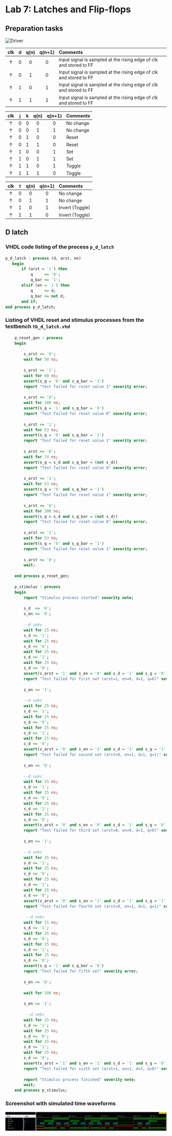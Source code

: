 # Lab 7: Latches and Flip-flops

## Preparation tasks

![Driver](Equations/equations.png)

| **clk** | **d** | **q(n)** | **q(n+1)** | **Comments** |
| :-: | :-: | :-: | :-: | :-- |
| ↑ | 0 | 0 | 0 | Input signal is sampled at the rising edge of clk and stored to FF |
| ↑ | 0 | 1 | 0 | Input signal is sampled at the rising edge of clk and stored to FF |
| ↑ | 1 | 0 | 1 | Input signal is sampled at the rising edge of clk and stored to FF |
| ↑ | 1 | 1 | 1 | Input signal is sampled at the rising edge of clk and stored to FF |

| **clk** | **j** | **k** | **q(n)** | **q(n+1)** | **Comments** |
| :-: | :-: | :-: | :-: | :-: | :-- |
| ↑ | 0 | 0 | 0 | 0 | No change |
| ↑ | 0 | 0 | 1 | 1 | No change |
| ↑ | 0 | 1 | 0 | 0 | Reset |
| ↑ | 0 | 1 | 1 | 0 | Reset |
| ↑ | 1 | 0 | 0 | 1 | Set |
| ↑ | 1 | 0 | 1 | 1 | Set |
| ↑ | 1 | 1 | 0 | 1 | Toggle |
| ↑ | 1 | 1 | 1 | 0 | Toggle |

| **clk** | **t** | **q(n)** | **q(n+1)** | **Comments** |
| :-: | :-: | :-: | :-: | :-- |
| ↑ | 0 | 0 | 0 | No change |
| ↑ | 0 | 1 | 1 | No change |
| ↑ | 1 | 0 | 1 | Invert (Toggle) |
| ↑ | 1 | 1 | 0 | Invert (Toggle) |

## D latch

### VHDL code listing of the process `p_d_latch`

```vhdl
p_d_latch : process (d, arst, en)
   begin
       if (arst = '1') then
           q     <= '0';
           q_bar <= '1';
       elsif (en = '1') then
           q     <= d;
           q_bar <= not d;
       end if;
end process p_d_latch;
```

### Listing of VHDL reset and stimulus processes from the testbench `tb_d_latch.vhd`

```vhdl
    p_reset_gen : process
    begin

        s_arst <= '0';
        wait for 50 ns;

        s_arst <= '1';
        wait for 60 ns;
        assert(s_q = '0' and s_q_bar = '1')
        report "Test failed for reset value 1" severity error;

        s_arst <= '0';
        wait for 100 ns;
        assert(s_q = '1' and s_q_bar = '0')
        report "Test failed for reset value 0" severity error;

        s_arst <= '1';
        wait for 53 ns;
        assert(s_q = '0' and s_q_bar = '1')
        report "Test failed for reset value 1" severity error;

        s_arst <= '0';
        wait for 74 ns;
        assert(s_q = s_d and s_q_bar = (not s_d))
        report "Test failed for reset value 0" severity error;

        s_arst <= '1';
        wait for 53 ns;
        assert(s_q = '0' and s_q_bar = '1')
        report "Test failed for reset value 1" severity error;

        s_arst <= '0';
        wait for 300 ns;
        assert(s_q = s_d and s_q_bar = (not s_d))
        report "Test failed for reset value 0" severity error;

        s_arst <= '1';
        wait for 53 ns;
        assert(s_q = '0' and s_q_bar = '1')
        report "Test failed for reset value 1" severity error;

        s_arst <= '0';
        wait;

    end process p_reset_gen;

    p_stimulus : process
    begin
        report "Stimulus process started" severity note;

        s_d  <= '0';
        s_en <= '0';

        --d sekv
        wait for 25 ns;
        s_d <= '1';
        wait for 25 ns;
        s_d <= '0';
        wait for 25 ns;
        s_d <= '1';
        wait for 25 ns;
        s_d <= '0';
        assert(s_arst = '1' and s_en = '0' and s_d = '1' and s_q = '0' and s_q_bar = '1')
        report "Test failed for first set (arst=1, en=0, d=1, q=0)" severity error;

        s_en <= '1';

        --d sekv
        wait for 25 ns;
        s_d <= '1';
        wait for 25 ns;
        s_d <= '0';
        wait for 25 ns;
        s_d <= '1';
        wait for 25 ns;
        s_d <= '0';
        assert(s_arst = '0' and s_en = '1' and s_d = '1' and s_q = '1' and s_q_bar = '0')
        report "Test failed for second set (arst=0, en=1, d=1, q=1)" severity error;

        s_en <= '0';

        --d sekv
        wait for 25 ns;
        s_d <= '1';
        wait for 25 ns;
        s_d <= '0';
        wait for 25 ns;
        s_d <= '1';
        wait for 25 ns;
        s_d <= '0';
        assert(s_arst = '0' and s_en = '0' and s_d = '1' and s_q = '0' and s_q_bar = '1')
        report "Test failed for third set (arst=0, en=0, d=1, q=0)" severity error;

        s_en <= '1';

        --d sekv
        wait for 25 ns;
        s_d <= '1';
        wait for 25 ns;
        s_d <= '0';
        wait for 25 ns;
        s_d <= '1';
        wait for 25 ns;
        s_d <= '0';
        assert(s_arst = '0' and s_en = '1' and s_d = '1' and s_q = '1' and s_q_bar = '0')
        report "Test failed for fourth set (arst=0, en=1, d=1, q=1)" severity error;

         --d sekv
        wait for 25 ns;
        s_d <= '1';
        wait for 25 ns;
        s_d <= '0';
        wait for 25 ns;
        s_d <= '1';
        wait for 25 ns;
        s_d <= '0';
        assert(s_q = '1' and s_q_bar = '0')
        report "Test failed for fifth set" severity error;

        s_en <= '0';

        wait for 100 ns;

        s_en <= '1';

         --d sekv
        wait for 25 ns;
        s_d <= '1';
        wait for 25 ns;
        s_d <= '0';
        wait for 25 ns;
        s_d <= '1';
        wait for 25 ns;
        s_d <= '0';
        assert(s_arst = '1' and s_en = '1' and s_d = '1' and s_q = '0' and s_q_bar = '1')
        report "Test failed for sixth set (arst=1, en=1, d=1, q=0)" severity error;

        report "Stimulus process finished" severity note;
        wait;
    end process p_stimulus;
```

### Screenshot with simulated time waveforms

![Waveforms D latch](Images/d_latch.PNG)
